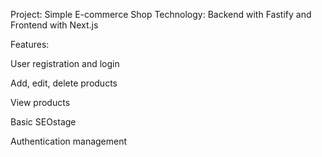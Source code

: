 Project: Simple E-commerce Shop
Technology: Backend with Fastify and Frontend with Next.js

Features:

User registration and login

Add, edit, delete products

View products

Basic SEOstage

Authentication management